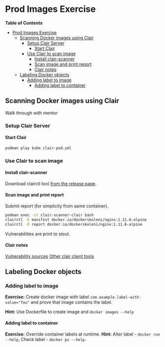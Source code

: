 # Prod Images Exercise

**Table of Contents**

- [Prod Images Exercise](#prod-images-exercise)
  - [Scanning Docker images using Clair](#scanning-docker-images-using-clair)
    - [Setup Clair Server](#setup-clair-server)
      - [Start Clair](#start-clair)
    - [Use Clair to scan image](#use-clair-to-scan-image)
      - [Install clair-scanner](#install-clair-scanner)
      - [Scan image and print report](#scan-image-and-print-report)
      - [Clair notes](#clair-notes)
  - [Labeling Docker objects](#labeling-docker-objects)
    - [Adding label to image](#adding-label-to-image)
      - [Adding label to container](#adding-label-to-container)

## Scanning Docker images using Clair

Walk through with mentor

### Setup Clair Server

#### Start Clair

```bash
podman play kube clair-pod.yml
```

### Use Clair to scan image

#### Install clair-scanner

Download clairctl tool [from the release page](https://github.com/quay/clair/releases).

#### Scan image and print report

Submit report (for simplicity from same container).

```bash
podman exec -it clair-scanner-clair bash
clairctl -D manifest docker.io/dockerskoleni/nginx:1.11.6-alpine
clairctl -D report docker.io/dockerskoleni/nginx:1.11.6-alpine
```

Vulnerabilities are print to stout.

#### Clair notes

[Vulnerability sources](https://github.com/coreos/clair/blob/master/Documentation/drivers-and-data-sources.md)
[Other clair client tools](https://github.com/coreos/clair/blob/master/Documentation/integrations.md)

## Labeling Docker objects

### Adding label to image

**Exercise:** Create docker image with label `com.example.label-with-value="foo"` and prove that image contains the label.

**Hint:** Use Dockerfile to create image and `docker images --help`

#### Adding label to container

**Exercise:** Override container labels at runtime.
**Hint:** Alter label - `docker run --help`, Check label - `docker ps --help`.

